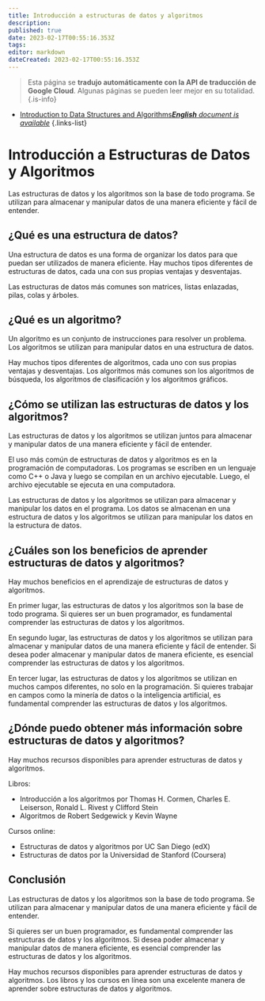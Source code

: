 ```yaml
---
title: Introducción a estructuras de datos y algoritmos
description: 
published: true
date: 2023-02-17T00:55:16.353Z
tags: 
editor: markdown
dateCreated: 2023-02-17T00:55:16.353Z
---
```


> Esta página se **tradujo automáticamente con la API de traducción de Google Cloud**.
Algunas páginas se pueden leer mejor en su totalidad.{.is-info}



- [Introduction to Data Structures and Algorithms***English** document is available*](/en/Knowledge-base/Common/introduction-to-data-structures-and-algorithms)
{.links-list}


# Introducción a Estructuras de Datos y Algoritmos

Las estructuras de datos y los algoritmos son la base de todo programa. Se utilizan para almacenar y manipular datos de una manera eficiente y fácil de entender.

## ¿Qué es una estructura de datos?

Una estructura de datos es una forma de organizar los datos para que puedan ser utilizados de manera eficiente. Hay muchos tipos diferentes de estructuras de datos, cada una con sus propias ventajas y desventajas.

Las estructuras de datos más comunes son matrices, listas enlazadas, pilas, colas y árboles.

## ¿Qué es un algoritmo?

Un algoritmo es un conjunto de instrucciones para resolver un problema. Los algoritmos se utilizan para manipular datos en una estructura de datos.

Hay muchos tipos diferentes de algoritmos, cada uno con sus propias ventajas y desventajas. Los algoritmos más comunes son los algoritmos de búsqueda, los algoritmos de clasificación y los algoritmos gráficos.

## ¿Cómo se utilizan las estructuras de datos y los algoritmos?

Las estructuras de datos y los algoritmos se utilizan juntos para almacenar y manipular datos de una manera eficiente y fácil de entender.

El uso más común de estructuras de datos y algoritmos es en la programación de computadoras. Los programas se escriben en un lenguaje como C++ o Java y luego se compilan en un archivo ejecutable. Luego, el archivo ejecutable se ejecuta en una computadora.

Las estructuras de datos y los algoritmos se utilizan para almacenar y manipular los datos en el programa. Los datos se almacenan en una estructura de datos y los algoritmos se utilizan para manipular los datos en la estructura de datos.

## ¿Cuáles son los beneficios de aprender estructuras de datos y algoritmos?

Hay muchos beneficios en el aprendizaje de estructuras de datos y algoritmos.

En primer lugar, las estructuras de datos y los algoritmos son la base de todo programa. Si quieres ser un buen programador, es fundamental comprender las estructuras de datos y los algoritmos.

En segundo lugar, las estructuras de datos y los algoritmos se utilizan para almacenar y manipular datos de una manera eficiente y fácil de entender. Si desea poder almacenar y manipular datos de manera eficiente, es esencial comprender las estructuras de datos y los algoritmos.

En tercer lugar, las estructuras de datos y los algoritmos se utilizan en muchos campos diferentes, no solo en la programación. Si quieres trabajar en campos como la minería de datos o la inteligencia artificial, es fundamental comprender las estructuras de datos y los algoritmos.

## ¿Dónde puedo obtener más información sobre estructuras de datos y algoritmos?

Hay muchos recursos disponibles para aprender estructuras de datos y algoritmos.

Libros:

- Introducción a los algoritmos por Thomas H. Cormen, Charles E. Leiserson, Ronald L. Rivest y Clifford Stein
- Algoritmos de Robert Sedgewick y Kevin Wayne

Cursos online:

- Estructuras de datos y algoritmos por UC San Diego (edX)
- Estructuras de datos por la Universidad de Stanford (Coursera)

## Conclusión

Las estructuras de datos y los algoritmos son la base de todo programa. Se utilizan para almacenar y manipular datos de una manera eficiente y fácil de entender.

Si quieres ser un buen programador, es fundamental comprender las estructuras de datos y los algoritmos. Si desea poder almacenar y manipular datos de manera eficiente, es esencial comprender las estructuras de datos y los algoritmos.

Hay muchos recursos disponibles para aprender estructuras de datos y algoritmos. Los libros y los cursos en línea son una excelente manera de aprender sobre estructuras de datos y algoritmos.